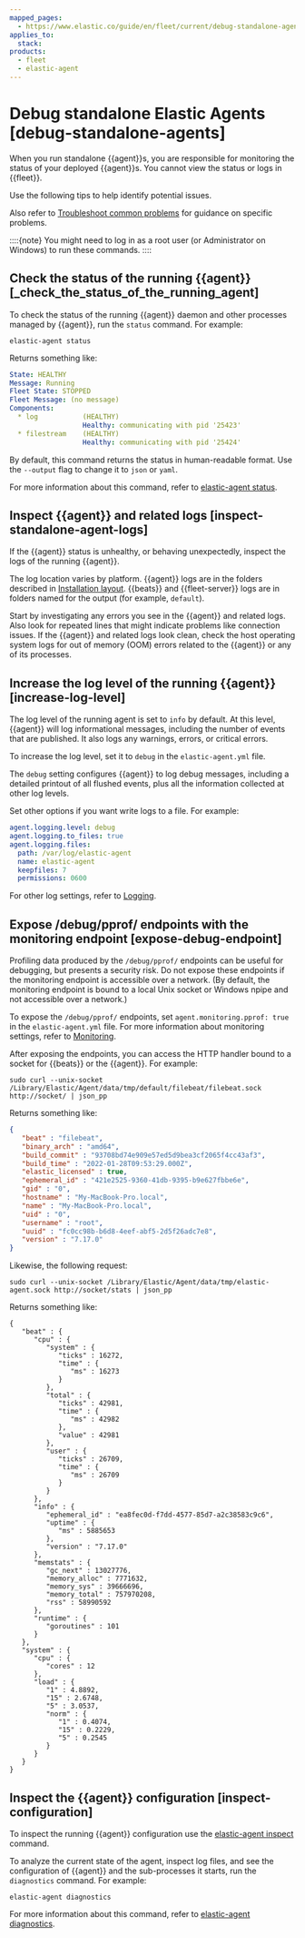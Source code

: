 ```yaml
---
mapped_pages:
  - https://www.elastic.co/guide/en/fleet/current/debug-standalone-agents.html
applies_to:
  stack:
products:
  - fleet
  - elastic-agent
---
```


# Debug standalone Elastic Agents [debug-standalone-agents]

When you run standalone {{agent}}s, you are responsible for monitoring the status of your deployed {{agent}}s. You cannot view the status or logs in {{fleet}}.

Use the following tips to help identify potential issues.

Also refer to [Troubleshoot common problems](/troubleshoot/ingest/fleet/common-problems.md) for guidance on specific problems.

::::{note}
You might need to log in as a root user (or Administrator on Windows) to run these commands.
::::



## Check the status of the running {{agent}} [_check_the_status_of_the_running_agent]

To check the status of the running {{agent}} daemon and other processes managed by {{agent}}, run the `status` command. For example:

```shell
elastic-agent status
```

Returns something like:

```yaml
State: HEALTHY
Message: Running
Fleet State: STOPPED
Fleet Message: (no message)
Components:
  * log           (HEALTHY)
                  Healthy: communicating with pid '25423'
  * filestream    (HEALTHY)
                  Healthy: communicating with pid '25424'
```

By default, this command returns the status in human-readable format. Use the `--output` flag to change it to `json` or `yaml`.

For more information about this command, refer to [elastic-agent status](/reference/fleet/agent-command-reference.md#elastic-agent-status-command).


## Inspect {{agent}} and related logs [inspect-standalone-agent-logs]

If the {{agent}} status is unhealthy, or behaving unexpectedly, inspect the logs of the running {{agent}}.

The log location varies by platform. {{agent}} logs are in the folders described in [Installation layout](/reference/fleet/installation-layout.md). {{beats}} and {{fleet-server}} logs are in folders named for the output (for example, `default`).

Start by investigating any errors you see in the {{agent}} and related logs. Also look for repeated lines that might indicate problems like connection issues. If the {{agent}} and related logs look clean, check the host operating system logs for out of memory (OOM) errors related to the {{agent}} or any of its processes.


## Increase the log level of the running {{agent}} [increase-log-level]

The log level of the running agent is set to `info` by default. At this level, {{agent}} will log informational messages, including the number of events that are published. It also logs any warnings, errors, or critical errors.

To increase the log level, set it to `debug` in the `elastic-agent.yml` file.

The `debug` setting configures {{agent}} to log debug messages, including a detailed printout of all flushed events, plus all the information collected at other log levels.

Set other options if you want write logs to a file. For example:

```yaml
agent.logging.level: debug
agent.logging.to_files: true
agent.logging.files:
  path: /var/log/elastic-agent
  name: elastic-agent
  keepfiles: 7
  permissions: 0600
```

For other log settings, refer to [Logging](/reference/fleet/elastic-agent-standalone-logging-config.md).


## Expose /debug/pprof/ endpoints with the monitoring endpoint [expose-debug-endpoint]

Profiling data produced by the `/debug/pprof/` endpoints can be useful for debugging, but presents a security risk. Do not expose these endpoints if the monitoring endpoint is accessible over a network. (By default, the monitoring endpoint is bound to a local Unix socket or Windows npipe and not accessible over a network.)

To expose the `/debug/pprof/` endpoints, set `agent.monitoring.pprof: true` in the `elastic-agent.yml` file. For more information about monitoring settings, refer to [Monitoring](/reference/fleet/elastic-agent-monitoring-configuration.md).

After exposing the endpoints, you can access the HTTP handler bound to a socket for {{beats}} or the {{agent}}. For example:

```shell
sudo curl --unix-socket /Library/Elastic/Agent/data/tmp/default/filebeat/filebeat.sock http://socket/ | json_pp
```

Returns something like:

```json
{
   "beat" : "filebeat",
   "binary_arch" : "amd64",
   "build_commit" : "93708bd74e909e57ed5d9bea3cf2065f4cc43af3",
   "build_time" : "2022-01-28T09:53:29.000Z",
   "elastic_licensed" : true,
   "ephemeral_id" : "421e2525-9360-41db-9395-b9e627fbbe6e",
   "gid" : "0",
   "hostname" : "My-MacBook-Pro.local",
   "name" : "My-MacBook-Pro.local",
   "uid" : "0",
   "username" : "root",
   "uuid" : "fc0cc98b-b6d8-4eef-abf5-2d5f26adc7e8",
   "version" : "7.17.0"
}
```

Likewise, the following request:

```shell
sudo curl --unix-socket /Library/Elastic/Agent/data/tmp/elastic-agent.sock http://socket/stats | json_pp
```

Returns something like:

```shell
{
   "beat" : {
      "cpu" : {
         "system" : {
            "ticks" : 16272,
            "time" : {
               "ms" : 16273
            }
         },
         "total" : {
            "ticks" : 42981,
            "time" : {
               "ms" : 42982
            },
            "value" : 42981
         },
         "user" : {
            "ticks" : 26709,
            "time" : {
               "ms" : 26709
            }
         }
      },
      "info" : {
         "ephemeral_id" : "ea8fec0d-f7dd-4577-85d7-a2c38583c9c6",
         "uptime" : {
            "ms" : 5885653
         },
         "version" : "7.17.0"
      },
      "memstats" : {
         "gc_next" : 13027776,
         "memory_alloc" : 7771632,
         "memory_sys" : 39666696,
         "memory_total" : 757970208,
         "rss" : 58990592
      },
      "runtime" : {
         "goroutines" : 101
      }
   },
   "system" : {
      "cpu" : {
         "cores" : 12
      },
      "load" : {
         "1" : 4.8892,
         "15" : 2.6748,
         "5" : 3.0537,
         "norm" : {
            "1" : 0.4074,
            "15" : 0.2229,
            "5" : 0.2545
         }
      }
   }
}
```


## Inspect the {{agent}} configuration [inspect-configuration]

To inspect the running {{agent}} configuration use the [elastic-agent inspect](/reference/fleet/agent-command-reference.md#elastic-agent-inspect-command) command.

To analyze the current state of the agent, inspect log files, and see the configuration of {{agent}} and the sub-processes it starts, run the `diagnostics` command. For example:

```shell
elastic-agent diagnostics
```

For more information about this command, refer to [elastic-agent diagnostics](/reference/fleet/agent-command-reference.md#elastic-agent-diagnostics-command).

